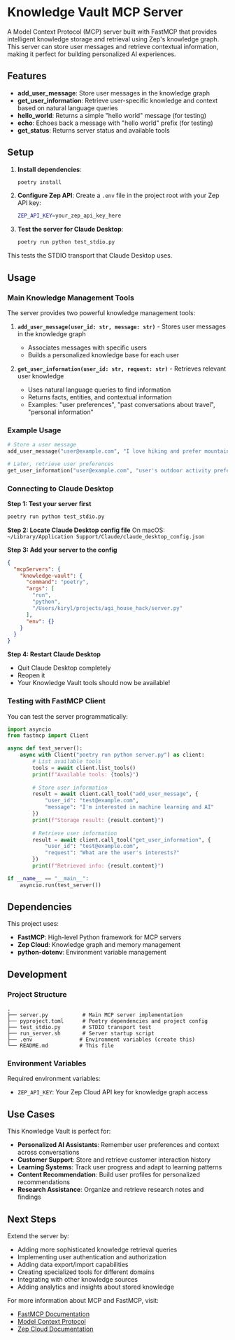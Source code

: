 # Knowledge Vault MCP Server

A Model Context Protocol (MCP) server built with FastMCP that provides intelligent knowledge storage and retrieval using Zep's knowledge graph. This server can store user messages and retrieve contextual information, making it perfect for building personalized AI experiences.

## Features

- **add_user_message**: Store user messages in the knowledge graph
- **get_user_information**: Retrieve user-specific knowledge and context based on natural language queries
- **hello_world**: Returns a simple "hello world" message (for testing)
- **echo**: Echoes back a message with "hello world" prefix (for testing)
- **get_status**: Returns server status and available tools

## Setup

1. **Install dependencies**:
   ```bash
   poetry install
   ```

2. **Configure Zep API**:
   Create a `.env` file in the project root with your Zep API key:
   ```bash
   ZEP_API_KEY=your_zep_api_key_here
   ```

3. **Test the server for Claude Desktop**:
   ```bash
   poetry run python test_stdio.py
   ```

This tests the STDIO transport that Claude Desktop uses.

## Usage

### Main Knowledge Management Tools

The server provides two powerful knowledge management tools:

1. **`add_user_message(user_id: str, message: str)`** - Stores user messages in the knowledge graph
   - Associates messages with specific users
   - Builds a personalized knowledge base for each user

2. **`get_user_information(user_id: str, request: str)`** - Retrieves relevant user knowledge
   - Uses natural language queries to find information
   - Returns facts, entities, and contextual information
   - Examples: "user preferences", "past conversations about travel", "personal information"

### Example Usage

```python
# Store a user message
add_user_message("user@example.com", "I love hiking and prefer mountain trails over beach walks")

# Later, retrieve user preferences
get_user_information("user@example.com", "user's outdoor activity preferences")
```

### Connecting to Claude Desktop

**Step 1: Test your server first**
```bash
poetry run python test_stdio.py
```

**Step 2: Locate Claude Desktop config file**
On macOS: `~/Library/Application Support/Claude/claude_desktop_config.json`

**Step 3: Add your server to the config**
```json
{
  "mcpServers": {
    "knowledge-vault": {
      "command": "poetry",
      "args": [
        "run", 
        "python", 
        "/Users/kiryl/projects/agi_house_hack/server.py"
      ],
      "env": {}
    }
  }
}
```

**Step 4: Restart Claude Desktop**
- Quit Claude Desktop completely
- Reopen it
- Your Knowledge Vault tools should now be available!

### Testing with FastMCP Client

You can test the server programmatically:

```python
import asyncio
from fastmcp import Client

async def test_server():
    async with Client("poetry run python server.py") as client:
        # List available tools
        tools = await client.list_tools()
        print(f"Available tools: {tools}")
        
        # Store user information
        result = await client.call_tool("add_user_message", {
            "user_id": "test@example.com",
            "message": "I'm interested in machine learning and AI"
        })
        print(f"Storage result: {result.content}")
        
        # Retrieve user information
        result = await client.call_tool("get_user_information", {
            "user_id": "test@example.com",
            "request": "What are the user's interests?"
        })
        print(f"Retrieved info: {result.content}")

if __name__ == "__main__":
    asyncio.run(test_server())
```

## Dependencies

This project uses:
- **FastMCP**: High-level Python framework for MCP servers
- **Zep Cloud**: Knowledge graph and memory management
- **python-dotenv**: Environment variable management

## Development

### Project Structure
```
.
├── server.py           # Main MCP server implementation
├── pyproject.toml      # Poetry dependencies and project config
├── test_stdio.py       # STDIO transport test
├── run_server.sh       # Server startup script
├── .env               # Environment variables (create this)
└── README.md          # This file
```

### Environment Variables

Required environment variables:
- `ZEP_API_KEY`: Your Zep Cloud API key for knowledge graph access

## Use Cases

This Knowledge Vault is perfect for:

- **Personalized AI Assistants**: Remember user preferences and context across conversations
- **Customer Support**: Store and retrieve customer interaction history
- **Learning Systems**: Track user progress and adapt to learning patterns
- **Content Recommendation**: Build user profiles for personalized recommendations
- **Research Assistance**: Organize and retrieve research notes and findings

## Next Steps

Extend the server by:

- Adding more sophisticated knowledge retrieval queries
- Implementing user authentication and authorization
- Adding data export/import capabilities
- Creating specialized tools for different domains
- Integrating with other knowledge sources
- Adding analytics and insights about stored knowledge

For more information about MCP and FastMCP, visit:
- [FastMCP Documentation](https://gofastmcp.com)
- [Model Context Protocol](https://modelcontextprotocol.io)
- [Zep Cloud Documentation](https://docs.getzep.com) 
